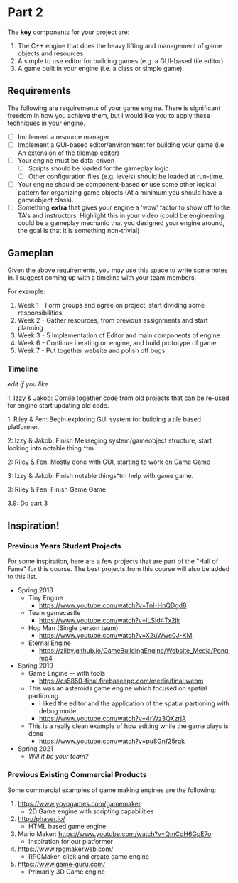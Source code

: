 # Part 2

The **key** components for your project are:

1. The C++ engine that does the heavy lifting and management of game objects and resources
2. A simple to use editor for building games (e.g. a GUI-based tile editor)
3. A game built in your engine (i.e. a class or simple game). 

## Requirements

The following are requirements of your game engine. There is significant freedom in how you achieve them, but I would like you to apply these techniques in your engine.

- [ ] Implement a resource manager
- [ ] Implement a GUI-based editor/environment for building your game (i.e. An extension of the tilemap editor)
- [ ] Your engine must be data-driven
  - [ ] Scripts should be loaded for the gameplay logic
  - [ ] Other configuration files (e.g. levels) should be loaded at run-time.
- [ ] Your engine should be component-based **or** use some other logical pattern for organizing game objects (At a minimum you should have a gameobject class).
- [ ] Something **extra** that gives your engine a 'wow' factor to show off to the TA's and instructors. Highlight this in your video (could be engineering, could be a gameplay mechanic that you designed your engine around, the goal is that it is something non-trivial)

## Gameplan

Given the above requirements, you may use this space to write some notes in. I suggest coming up with a timeline with your team members.

For example:

1. Week 1 - Form groups and agree on project, start dividing some responsibilities
2. Week 2 - Gather resources,  from previous assignments and start planning
3. Week 3 - 5 Implementation of Editor and main components of engine
4. Week 6 - Continue iterating on engine, and build prototype of game.
5. Week 7 - Put together website and polish off bugs

### Timeline

*edit if you like*

1: Izzy & Jakob: Comile together code from old projects that can be re-used for engine start updating old code.

1: Riley & Fen: Begin exploring GUI system for building a tile based platformer.

2: Izzy & Jakob: Finish Messeging system/gameobject structure, start looking into notable thing ^tm

2: Riley & Fen: Mostly done with GUI, starting to work on Game Game

3: Izzy & Jakob: Finish notable things^tm help with game game. 

3: Riley & Fen: Finish Game Game 

3.9: Do part 3 


## Inspiration!

### Previous Years Student Projects
For some inspiration, here are a few projects that are part of the "Hall of Fame" for this course. The best projects from this course will also be added to this list.

* Spring 2018
	* Tiny Engine
		* https://www.youtube.com/watch?v=TnI-HnQDgd8
	* Team gamecastle 
		* https://www.youtube.com/watch?v=iLSId4Tx2jk
	* Hop Man (Single person team)
	 	* https://www.youtube.com/watch?v=X2uWwe0J-KM
	* Eternal Engine
	 	* https://zilby.github.io/GameBuildingEngine/Website_Media/Pong.mp4
* Spring 2019
	* Game Engine -- with tools
		* https://cs5850-final.firebaseapp.com/media/final.webm
	* This was an asteroids game engine which focused on spatial partioning.
		* I liked the editor and the application of the spatial partioning with debug mode.
		* https://www.youtube.com/watch?v=4rWz3QXzrjA
	* This is a really clean example of how editing while the game plays is done
		* https://www.youtube.com/watch?v=pu8Gnf25rqk
* Spring 2021
	* *Will it be your team?*

### Previous Existing Commercial Products

Some commercial examples of game making engines are the following:

1. https://www.yoyogames.com/gamemaker
	* 2D Game engine with scripting capabilities
2. http://phaser.io/
 	* HTML based game engine.
3. Mario Maker: https://www.youtube.com/watch?v=QmCdH6GpE7o
	* Inspiration for our platformer
4. https://www.rpgmakerweb.com/
	* RPGMaker, click and create game engine
5. https://www.game-guru.com/
	* Primarily 3D Game engine
